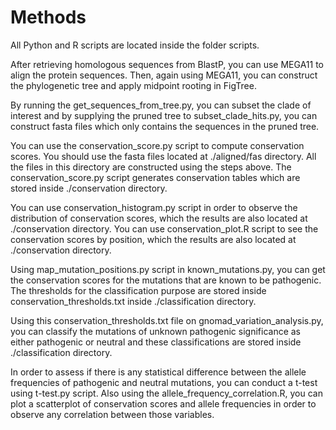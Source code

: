 # Methods 
All Python and R scripts are located inside the folder scripts. 

After retrieving homologous sequences from BlastP, you can use MEGA11 to align the protein sequences. Then, again using MEGA11, you can construct the phylogenetic tree and apply midpoint rooting in FigTree. 

By running the get_sequences_from_tree.py, you can subset the clade of interest and by supplying the pruned tree to subset_clade_hits.py, you can construct fasta files which only contains the sequences in the pruned tree. 

You can use the conservation_score.py script to compute conservation scores. You should use the fasta files located at ./aligned/fas directory. All the files in this directory are constructed using the steps above. The conservation_score.py script generates conservation tables which are stored inside ./conservation directory. 

You can use conservation_histogram.py script in order to observe the distribution of conservation scores, which the results are also located at ./conservation directory. You can use conservation_plot.R script to see the conservation scores by position, which the results are also located at ./conservation directory. 

Using map_mutation_positions.py script in known_mutations.py, you can get the conservation scores for the mutations that are known to be pathogenic. The thresholds for the classification purpose are stored inside conservation_thresholds.txt inside ./classification directory.

Using this conservation_thresholds.txt file on gnomad_variation_analysis.py, you can classify the mutations of unknown pathogenic significance as either pathogenic or neutral and these classifications are stored inside ./classification directory. 

In order to assess if there is any statistical difference between the allele frequencies of pathogenic and neutral mutations, you can conduct a t-test using t-test.py script. Also using the allele_frequency_correlation.R, you can plot a scatterplot of conservation scores and allele frequencies in order to observe any correlation between those variables.  